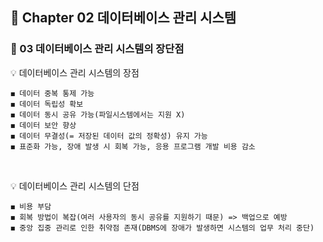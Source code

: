 ## 📒 Chapter 02 데이터베이스 관리 시스템
### 📗 03 데이터베이스 관리 시스템의 장단점

💡 데이터베이스 관리 시스템의 장점
    
    ◼️ 데이터 중복 통제 가능
    ◼️ 데이터 독립성 확보
    ◼️ 데이터 동시 공유 가능(파일시스템에서는 지원 X)
    ◼️ 데이터 보안 향상
    ◼️ 데이터 무결성(= 저장된 데이터 값의 정확성) 유지 가능
    ◼️ 표준화 가능, 장애 발생 시 회복 가능, 응용 프로그램 개발 비용 감소
<br/>

💡 데이터베이스 관리 시스템의 단점

    ◼️ 비용 부담
    ◼️ 회복 방법이 복잡(여러 사용자의 동시 공유를 지원하기 때문) => 백업으로 예방
    ◼️ 중앙 집중 관리로 인한 취약점 존재(DBMS에 장애가 발생하면 시스템의 업무 처리 중단)
